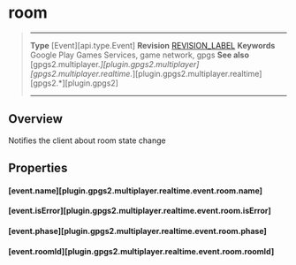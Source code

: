 # room

> --------------------- ------------------------------------------------------------------------------------------
> __Type__              [Event][api.type.Event]
> __Revision__          [REVISION_LABEL](REVISION_URL)
> __Keywords__          Google Play Games Services, game network, gpgs
> __See also__          [gpgs2.multiplayer.*][plugin.gpgs2.multiplayer]
>                       [gpgs2.multiplayer.realtime.*][plugin.gpgs2.multiplayer.realtime]
>                       [gpgs2.*][plugin.gpgs2]
> --------------------- ------------------------------------------------------------------------------------------

## Overview

Notifies the client about room state change

## Properties

#### [event.name][plugin.gpgs2.multiplayer.realtime.event.room.name]

#### [event.isError][plugin.gpgs2.multiplayer.realtime.event.room.isError]

#### [event.phase][plugin.gpgs2.multiplayer.realtime.event.room.phase]

#### [event.roomId][plugin.gpgs2.multiplayer.realtime.event.room.roomId]